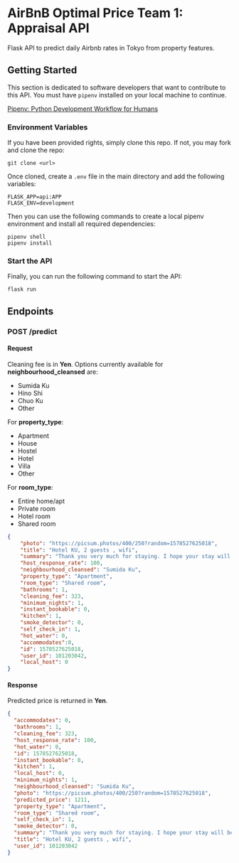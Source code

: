 # AirBnB Optimal Price Team 1: Appraisal API

Flask API to predict daily Airbnb rates in Tokyo from property features.

## Getting Started

This section is dedicated to software developers that want to contribute to this API. You must have `pipenv` installed on your local machine to continue.

[Pipenv: Python Development Workflow for Humans
](https://github.com/pypa/pipenv)

### Environment Variables

If you have been provided rights, simply clone this repo. If not, you may fork and clone the repo:

```
git clone <url>
```

Once cloned, create a `.env` file in the main directory and add the following variables:

```
FLASK_APP=api:APP 
FLASK_ENV=development
```

Then you can use the following commands to create a local pipenv environment and install all required dependencies:

```
pipenv shell
pipenv install
```

### Start the API

Finally, you can run the following command to start the API:

```
flask run
```

## Endpoints

### POST /predict

#### Request
Cleaning fee is in **Yen**. Options currently available for **neighbourhood_cleansed** are:
* Sumida Ku
* Hino Shi
* Chuo Ku
* Other

For **property_type**:
* Apartment
* House
* Hostel
* Hotel
* Villa
* Other

For **room_type**:
* Entire home/apt
* Private room
* Hotel room
* Shared room

```json
{
	"photo": "https://picsum.photos/400/250?random=1578527625018",
	"title": "Hotel KU, 2 guests , wifi",
	"summary": "Thank you very much for staying. I hope your stay will be meaningful.",
	"host_response_rate": 100,
	"neighbourhood_cleansed": "Sumida Ku",
	"property_type": "Apartment",
	"room_type": "Shared room",
	"bathrooms": 1,
	"cleaning_fee": 323,
	"minimum_nights": 1,
	"instant_bookable": 0,
	"kitchen": 1,
	"smoke_detector": 0,
	"self_check_in": 1,
	"hot_water": 0,
	"accommodates":0,
	"id": 1578527625018,
	"user_id": 101203042,
	"local_host": 0
}
```

#### Response
Predicted price is returned in **Yen**.

```json
{
  "accommodates": 0,
  "bathrooms": 1,
  "cleaning_fee": 323,
  "host_response_rate": 100,
  "hot_water": 0,
  "id": 1578527625018,
  "instant_bookable": 0,
  "kitchen": 1,
  "local_host": 0,
  "minimum_nights": 1,
  "neighbourhood_cleansed": "Sumida Ku",
  "photo": "https://picsum.photos/400/250?random=1578527625018",
  "predicted_price": 1211,
  "property_type": "Apartment",
  "room_type": "Shared room",
  "self_check_in": 1,
  "smoke_detector": 0,
  "summary": "Thank you very much for staying. I hope your stay will be meaningful.",
  "title": "Hotel KU, 2 guests , wifi",
  "user_id": 101203042
}
```
